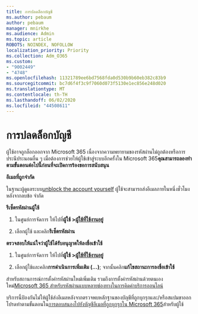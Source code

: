 ```yaml
---
title: การปลดล็อกบัญชี
ms.author: pebaum
author: pebaum
manager: mnirkhe
ms.audience: Admin
ms.topic: article
ROBOTS: NOINDEX, NOFOLLOW
localization_priority: Priority
ms.collection: Adm_O365
ms.custom:
- "9002449"
- "4748"
ms.openlocfilehash: 11321789ee6bd7568fda0d530b9b60eb382c83b9
ms.sourcegitcommit: bc7d6f4f3c9f7060d073f5130e1ec856e248d020
ms.translationtype: MT
ms.contentlocale: th-TH
ms.lasthandoff: 06/02/2020
ms.locfileid: "44508611"
---
```

# <a name="unlocking-an-account"></a>การปลดล็อกบัญชี

ผู้ใช้อาจถูกล็อกออกจาก Microsoft 365 เนื่องจากความพยายามของรหัสผ่านไม่ถูกต้องหรือการประนีประนอมอื่น ๆ เมื่อต้องการช่วยให้ผู้ใช้เข้าสู่ระบบอีกครั้งใน Microsoft 365**คุณสามารถลองทําตามขั้นตอนต่อไปนี้ก่อนที่จะเปิดการร้องขอการสนับสนุน** 

**อีเมลที่ถูกจํากัด**

ในฐานะผู้ดูแลระบบ[unblock the account yourself](https://docs.microsoft.com/microsoft-365/security/office-365-security/removing-user-from-restricted-users-portal-after-spam) ผู้ใช้จะสามารถส่งอีเมลภายในหนึ่งชั่วโมงหลังจากลบข้อ จํากัด

**รีเซ็ตรหัสผ่านผู้ใช้**

1. ในศูนย์การจัดการ ให้ไปที่**ผู้ใช้ >[ผู้ใช้ที่ใช้งานอยู่](https://admin.microsoft.com/Adminportal/Home?source=applauncher#/users)**

2. เลือกผู้ใช้ และคลิก**รีเซ็ตรหัสผ่าน**

**ตรวจสอบให้แน่ใจว่าผู้ใช้ได้รับอนุญาตให้ลงชื่อเข้าใช้**

1. ในศูนย์การจัดการ ให้ไปที่**ผู้ใช้ >[ผู้ใช้ที่ใช้งานอยู่](https://admin.microsoft.com/Adminportal/Home?source=applauncher#/users)**

2. เลือกผู้ใช้และคลิก**การดําเนินการเพิ่มเติม (...)**; จากนั้นคลิก**แก้ไขสถานะการลงชื่อเข้าใช้**

สําหรับสถานการณ์การตั้งค่ารหัสผ่านใหม่เพิ่มเติม รวมถึงการตั้งค่ารหัสผ่านด้วยตนเอง ใหม่[Microsoft 365 สําหรับรหัสผ่านแบบหลายช่องทางในการคิดค่าบริการออนไลน์](https://docs.microsoft.com/microsoft-365/admin/add-users/reset-passwords?view=o365-worldwide)

บริการนี้ป้องกันไม่ให้ผู้ใช้ส่งอีเมลหลังจากตรวจพบหลักฐานของบัญชีที่ถูกบุกรุกและ/หรือสแปมขาออก โปรดทําตามขั้นตอนใน[การตอบสนองไปยังบัญชีอีเมลที่ถูกบุกรุกใน Microsoft 365](https://docs.microsoft.com/microsoft-365/security/office-365-security/responding-to-a-compromised-email-account)สําหรับผู้ใช้
